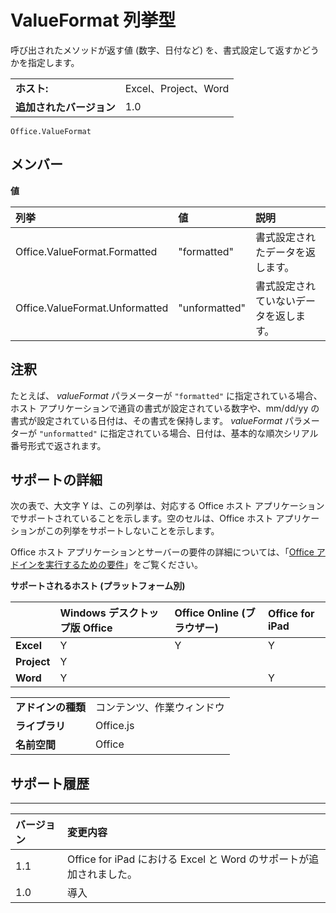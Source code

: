 
# <a name="valueformat-enumeration"></a>ValueFormat 列挙型
呼び出されたメソッドが返す値 (数字、日付など) を、書式設定して返すかどうかを指定します。

|||
|:-----|:-----|
|**ホスト:**|Excel、Project、Word|
|**追加されたバージョン**|1.0|

```
Office.ValueFormat
```


## <a name="members"></a>メンバー


**値**


|**列挙**|**値**|**説明**|
|:-----|:-----|:-----|
|Office.ValueFormat.Formatted|"formatted"|書式設定されたデータを返します。|
|Office.ValueFormat.Unformatted|"unformatted"|書式設定されていないデータを返します。|

## <a name="remarks"></a>注釈

たとえば、 _valueFormat_ パラメーターが `"formatted"` に指定されている場合、ホスト アプリケーションで通貨の書式が設定されている数字や、mm/dd/yy の書式が設定されている日付は、その書式を保持します。 _valueFormat_ パラメーターが `"unformatted"` に指定されている場合、日付は、基本的な順次シリアル番号形式で返されます。


## <a name="support-details"></a>サポートの詳細


次の表で、大文字 Y は、この列挙は、対応する Office ホスト アプリケーションでサポートされていることを示します。空のセルは、Office ホスト アプリケーションがこの列挙をサポートしないことを示します。

Office ホスト アプリケーションとサーバーの要件の詳細については、「[Office アドインを実行するための要件](../../docs/overview/requirements-for-running-office-add-ins.md)」をご覧ください。


**サポートされるホスト (プラットフォーム別)**


||**Windows デスクトップ版 Office**|**Office Online (ブラウザー)**|**Office for iPad**|
|:-----|:-----|:-----|:-----|
|**Excel**|Y|Y|Y|
|**Project**|Y|||
|**Word**|Y||Y|

|||
|:-----|:-----|
|**アドインの種類**|コンテンツ、作業ウィンドウ|
|**ライブラリ**|Office.js|
|**名前空間**|Office|

## <a name="support-history"></a>サポート履歴



****


|**バージョン**|**変更内容**|
|:-----|:-----|
|1.1|Office for iPad における Excel と Word のサポートが追加されました。|
|1.0|導入|
